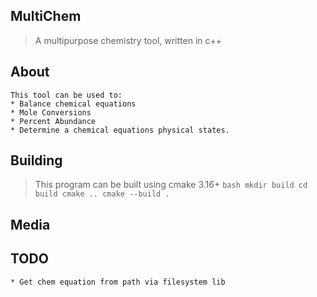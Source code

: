 ## MultiChem

> A multipurpose chemistry tool, written in c++

## About

    This tool can be used to:
    * Balance chemical equations
    * Mole Conversions
    * Percent Abundance
    * Determine a chemical equations physical states.

## Building

> This program can be built using cmake 3.16+
    ```bash
    mkdir build
    cd build
    cmake ..
    cmake --build .
    ```

## Media

## TODO

    * Get chem equation from path via filesystem lib